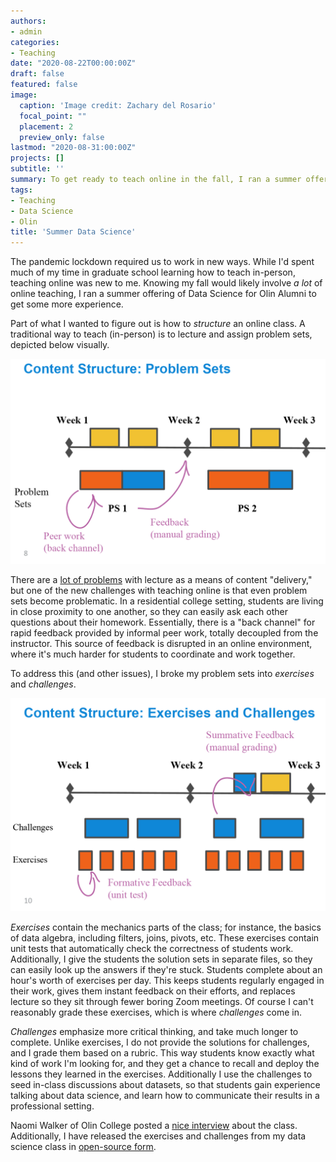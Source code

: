 ```yaml
---
authors:
- admin
categories:
- Teaching
date: "2020-08-22T00:00:00Z"
draft: false
featured: false
image:
  caption: 'Image credit: Zachary del Rosario'
  focal_point: ""
  placement: 2
  preview_only: false
lastmod: "2020-08-31:00:00Z"
projects: []
subtitle: ''
summary: To get ready to teach online in the fall, I ran a summer offering of Data Science for Olin Alumni.
tags:
- Teaching
- Data Science
- Olin
title: 'Summer Data Science'
---
```


The pandemic lockdown required us to work in new ways. While I'd spent much of my time in graduate school learning how to teach in-person, teaching online was new to me. Knowing my fall would likely involve *a lot* of online teaching, I ran a summer offering of Data Science for Olin Alumni to get some more experience.

Part of what I wanted to figure out is how to *structure* an online class. A traditional way to teach (in-person) is to lecture and assign problem sets, depicted below visually.

![Course structured around problem sets](./class-ps.png)

There are a [lot of problems](https://www.pnas.org/content/116/39/19251) with lecture as a means of content "delivery," but one of the new challenges with teaching online is that even problem sets become problematic. In a residential college setting, students are living in close proximity to one another, so they can easily ask each other questions about their homework. Essentially, there is a "back channel" for rapid feedback provided by informal peer work, totally decoupled from the instructor. This source of feedback is disrupted in an online environment, where it's much harder for students to coordinate and work together.

To address this (and other issues), I broke my problem sets into *exercises* and *challenges*.

![Course structured around exercises and challenges](./class-ec.png)

*Exercises* contain the mechanics parts of the class; for instance, the basics
of data algebra, including filters, joins, pivots, etc. These exercises contain
unit tests that automatically check the correctness of students work.
Additionally, I give the students the solution sets in separate files, so they
can easily look up the answers if they're stuck. Students complete about an
hour's worth of exercises per day. This keeps students regularly engaged in
their work, gives them instant feedback on their efforts, and replaces lecture
so they sit through fewer boring Zoom meetings. Of course I can't reasonably
grade these exercises, which is where *challenges* come in.

*Challenges* emphasize more critical thinking, and take much longer to complete.
Unlike exercises, I do not provide the solutions for challenges, and I grade
them based on a rubric. This way students know exactly what kind of work I'm
looking for, and they get a chance to recall and deploy the lessons they learned
in the exercises. Additionally I use the challenges to seed in-class discussions
about datasets, so that students gain experience talking about data science, and
learn how to communicate their results in a professional setting.

Naomi Walker of Olin College posted a [nice interview](http://www.olin.edu/news-events/2020/olin-alumni-co-design-virtual-curriculum/) about the class. Additionally, I have released the exercises and challenges from my data science class in [open-source form](https://github.com/zdelrosario/data-science-curriculum).
